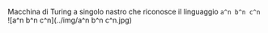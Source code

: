 Macchina di Turing a singolo nastro che riconosce il linguaggio `a^n b^n c^n`
![a^n b^n c^n](../img/a^n b^n c^n.jpg)
